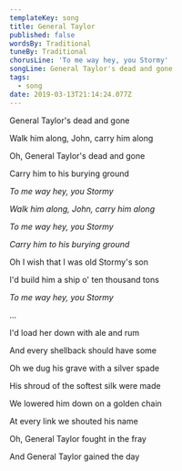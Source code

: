 ```yaml
---
templateKey: song
title: General Taylor
published: false
wordsBy: Traditional
tuneBy: Traditional
chorusLine: 'To me way hey, you Stormy'
songLine: General Taylor's dead and gone
tags:
  - song
date: 2019-03-13T21:14:24.077Z
---
```

General Taylor's dead and gone

Walk him along, John, carry him along

Oh, General Taylor's dead and gone

Carry him to his burying ground



_To me way hey, you Stormy_

_Walk him along, John, carry him along_

_To me way hey, you Stormy_

_Carry him to his burying ground_



Oh I wish that I was old Stormy's son

I'd build him a ship o' ten thousand tons



_To me way hey, you Stormy_...



I'd load her down with ale and rum

And every shellback should have some



Oh we dug his grave with a silver spade

His shroud of the softest silk were made



We lowered him down on a golden chain

At every link we shouted his name



Oh, General Taylor fought in the fray

And General Taylor gained the day
